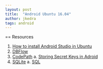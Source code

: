 ```yaml
---
layout: post
title:  "Android Ubuntu 16.04"
author: jkedra
tags: android
---
```



== Resources

1. [How to install Android Studio in Ubuntu](http://askubuntu.com/questions/634082/how-to-install-android-studio-on-ubuntu)
2. [DBFlow](https://github.com/Raizlabs/DBFlow)
3. [CodePath](https://guides.codepath.com/android)
   a. [Storing Secret Keys in Adroid](https://guides.codepath.com/android/Storing-Secret-Keys-in-Android)
4. [SQLite](https://sqlite.org/)
   a. [SQL](https://sqlite.org/lang.html)

